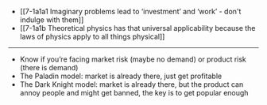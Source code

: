 - [[7-1a1a1 Imaginary problems lead to ‘investment’ and ‘work’ - don't indulge with them]]
- [[7-1a1b Theoretical physics has that universal applicability because the laws of physics apply to all things physical]]
---
- Know if you’re facing market risk (maybe no demand) or product risk (there is demand)
- The Paladin model: market is already there, just get profitable
- The Dark Knight model: market is already there, but the product can annoy people and might get banned, the key is to get popular enough
